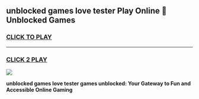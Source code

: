 
## unblocked games love tester Play Online 👋 Unblocked Games
<h3>
<a href="https://premium.freeplayer.one?title=unblocked_games_love_tester&ref=19F">CLICK TO PLAY</a></h3>
<hr>

<h3>
<a href="https://premium.freeplayer.one?title=unblocked_games_love_tester&ref=19F">CLICK 2 PLAY</a>
  
</h3>

<a href="https://premium.freeplayer.one?title=unblocked_games_love_tester&ref=19F"><img src="https://clearcache.store/games.png"></a>


**unblocked games love tester games unblocked: Your Gateway to Fun and Accessible Online Gaming**
